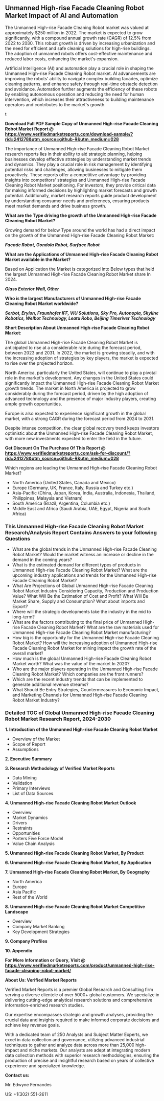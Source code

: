 <h2>Unmanned High-rise Facade Cleaning Robot Market Impact of AI and Automation</h2><p>The Unmanned High-rise Facade Cleaning Robot market was valued at approximately $250 million in 2022. The market is expected to grow significantly, with a compound annual growth rate (CAGR) of 12.5% from 2022 to 2030. This robust growth is driven by increasing urbanization and the need for efficient and safe cleaning solutions for high-rise buildings. The adoption of unmanned robots offers cost-effective maintenance and reduced labor costs, enhancing the market's expansion.</p><p>Artificial Intelligence (AI) and automation play a crucial role in shaping the Unmanned High-rise Facade Cleaning Robot market. AI advancements are improving the robots' ability to navigate complex building facades, optimize cleaning patterns, and enhance safety through real-time obstacle detection and avoidance. Automation further augments the efficiency of these robots by enabling autonomous operation and reducing the need for human intervention, which increases their attractiveness to building maintenance operators and contributes to the market's growth.</p>t</p><p id="" class=""><strong>Download Full PDF Sample Copy of Unmanned High-rise Facade Cleaning Robot Market Report @ <a href="https://www.verifiedmarketreports.com/download-sample/?rid=241278&utm_source=github-R&utm_medium=028" target="_blank">https://www.verifiedmarketreports.com/download-sample/?rid=241278&utm_source=github-R&utm_medium=028</a></strong></p><p>The importance of&nbsp;Unmanned High-rise Facade Cleaning Robot Market research reports lies in their ability to aid strategic planning, helping businesses develop effective strategies by understanding market trends and dynamics. They play a crucial role in risk management by identifying potential risks and challenges, allowing businesses to mitigate them proactively. These reports offer a competitive advantage by providing insights into competitors' strategies and Unmanned High-rise Facade Cleaning Robot Market positioning. For investors, they provide critical data for making informed decisions by highlighting market forecasts and growth potential. Additionally, market research reports guide product development by understanding consumer needs and preferences, ensuring products meet market demands and drive business growth.</p><p><strong>What are the&nbsp;Type driving the growth of the Unmanned High-rise Facade Cleaning Robot Market?</strong></p><p id="" class="">Growing demand for below Type around the world has had a direct impact on the growth of the Unmanned High-rise Facade Cleaning Robot Market:</p><em><strong>Facade Robot, Gondola Robot, Surface Robot</strong></em></p><strong>What are the&nbsp;Applications&nbsp;of Unmanned High-rise Facade Cleaning Robot Market available in the Market?</strong></p><p id="" class="">Based on Application the Market is categorized into Below types that held the largest Unmanned High-rise Facade Cleaning Robot Market share In 2024.</p><em><strong>Glass Exterior Wall, Other</strong></em></p><strong>Who is the largest Manufacturers of Unmanned High-rise Facade Cleaning Robot Market worldwide?</strong></p><p><em><strong>Serbot, Erylon, Fraunhofer IFF, VIU Solutions, Sky Pro, Autonopia, Skyline Robotics, Welbot Technology, Leatu Robo, Beijing Timeriver Technology</strong></em></p><p id="" class=""><strong>Short Description About Unmanned High-rise Facade Cleaning Robot Market:</strong></p><p>The global Unmanned High-rise Facade Cleaning Robot Market is anticipated to rise at a considerable rate during the forecast period, between 2023 and 2031. In 2022, the market is growing steadily, and with the increasing adoption of strategies by key players, the market is expected to rise over the projected horizon.</p><p>North America, particularly the United States, will continue to play a pivotal role in the market's development. Any changes in the United States could significantly impact the Unmanned High-rise Facade Cleaning Robot Market growth trends. The market in North America is projected to grow considerably during the forecast period, driven by the high adoption of advanced technology and the presence of major industry players, creating ample growth opportunities.</p><p>Europe is also expected to experience significant growth in the global market, with a strong CAGR during the forecast period from 2024 to 2031.</p><p>Despite intense competition, the clear global recovery trend keeps investors optimistic about the Unmanned High-rise Facade Cleaning Robot Market, with more new investments expected to enter the field in the future.</p><p id="" class=""><strong>Get Discount On The Purchase Of This Report @ <a href="https://www.verifiedmarketreports.com/ask-for-discount/?rid=241278&utm_source=github-R&utm_medium=028" target="_blank">https://www.verifiedmarketreports.com/ask-for-discount/?rid=241278&utm_source=github-R&utm_medium=028</a></strong></p>Which regions are leading the Unmanned High-rise Facade Cleaning Robot Market?</p><ul><li>North America (United States, Canada and Mexico)</li><li>Europe (Germany, UK, France, Italy, Russia and Turkey etc.)</li><li>Asia-Pacific (China, Japan, Korea, India, Australia, Indonesia, Thailand, Philippines, Malaysia and Vietnam)</li><li>South America (Brazil, Argentina, Columbia etc.)</li><li>Middle East and Africa (Saudi Arabia, UAE, Egypt, Nigeria and South Africa)</li></ul><h3 id="" class="">This Unmanned High-rise Facade Cleaning Robot Market Research/Analysis Report Contains Answers to your following Questions</h3><ul><li>What are the global trends in the Unmanned High-rise Facade Cleaning Robot Market? Would the market witness an increase or decline in the demand in the coming years?</li><li>What is the estimated demand for different types of products in Unmanned High-rise Facade Cleaning Robot Market? What are the upcoming industry applications and trends for the Unmanned High-rise Facade Cleaning Robot Market?</li><li>What Are Projections of Global Unmanned High-rise Facade Cleaning Robot Market Industry Considering Capacity, Production and Production Value? What Will Be the Estimation of Cost and Profit? What Will Be Market Share, Supply and Consumption? What about imports and Export?</li><li>Where will the strategic developments take the industry in the mid to long-term?</li><li>What are the factors contributing to the final price of Unmanned High-rise Facade Cleaning Robot Market? What are the raw materials used for Unmanned High-rise Facade Cleaning Robot Market manufacturing?</li><li>How big is the opportunity for the Unmanned High-rise Facade Cleaning Robot Market? How will the increasing adoption of Unmanned High-rise Facade Cleaning Robot Market for mining impact the growth rate of the overall market?</li><li>How much is the global Unmanned High-rise Facade Cleaning Robot Market worth? What was the value of the market In 2020?</li><li>Who are the major players operating in the Unmanned High-rise Facade Cleaning Robot Market? Which companies are the front runners?</li><li>Which are the recent industry trends that can be implemented to generate additional revenue streams?</li><li>What Should Be Entry Strategies, Countermeasures to Economic Impact, and Marketing Channels for Unmanned High-rise Facade Cleaning Robot Market Industry?</li></ul><h3 id="" class="">Detailed TOC of Global Unmanned High-rise Facade Cleaning Robot Market Research Report, 2024-2030</h3><p id="" class=""><strong>1. Introduction of the Unmanned High-rise Facade Cleaning Robot Market</strong></p><ul><li>Overview of the Market</li><li>Scope of Report</li><li>Assumptions</li></ul><p id="" class=""><strong>2. Executive Summary</strong></p><p id="" class=""><strong>3. Research Methodology of Verified Market Reports</strong></p><ul><li>Data Mining</li><li>Validation</li><li>Primary Interviews</li><li>List of Data Sources</li></ul><p id="" class=""><strong>4. Unmanned High-rise Facade Cleaning Robot Market Outlook</strong></p><ul><li>Overview</li><li>Market Dynamics</li><li>Drivers</li><li>Restraints</li><li>Opportunities</li><li>Porters Five Force Model</li><li>Value Chain Analysis</li></ul><p id="" class=""><strong>5. Unmanned High-rise Facade Cleaning Robot Market, By Product</strong></p><p id="" class=""><strong>6. Unmanned High-rise Facade Cleaning Robot Market, By Application</strong></p><p id="" class=""><strong>7. Unmanned High-rise Facade Cleaning Robot Market, By Geography</strong></p><ul><li>North America</li><li>Europe</li><li>Asia Pacific</li><li>Rest of the World</li></ul><p id="" class=""><strong>8. Unmanned High-rise Facade Cleaning Robot Market Competitive Landscape</strong></p><ul><li>Overview</li><li>Company Market Ranking</li><li>Key Development Strategies</li></ul><p id="" class=""><strong>9. Company Profiles</strong></p><p id="" class=""><strong>10. Appendix</strong></p><p id="" class=""><strong>For More Information or Query, Visit @ <a href="https://www.verifiedmarketreports.com/product/unmanned-high-rise-facade-cleaning-robot-market/" target="_blank">https://www.verifiedmarketreports.com/product/unmanned-high-rise-facade-cleaning-robot-market/</a></strong></p><p id="" class=""><strong>About Us: Verified Market Reports</strong></p><p id="" class="">Verified Market Reports is a premier Global Research and Consulting firm serving a diverse clientele of over 5000+ global customers. We specialize in delivering cutting-edge analytical research solutions and comprehensive information-enriched research studies.</p><p id="" class="">Our expertise encompasses strategic and growth analyses, providing the crucial data and insights required to make informed corporate decisions and achieve key revenue goals.</p><p id="" class="">With a dedicated team of 250 Analysts and Subject Matter Experts, we excel in data collection and governance, utilizing advanced industrial techniques to gather and analyze data across more than 25,000 high-impact and niche markets. Our analysts are adept at integrating modern data collection methods with superior research methodologies, ensuring the production of precise and insightful research based on years of collective experience and specialized knowledge.</p><p id="" class=""><strong>Contact us:</strong></p><p id="" class="">Mr. Edwyne Fernandes</p><p id="" class="">US: +1(302) 551-2611</p>